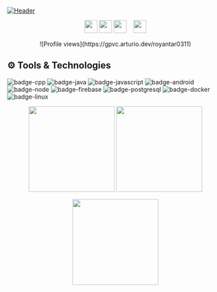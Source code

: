 [![Header](https://i.imgur.com/tJsN2bP.png)](https://github.com/royantar0311)

<p align="center">
  <a href="mailto:royantar1@gmail.com"><img height="30" src="https://i.imgur.com/FOxl535.png"></a>
  <a href="https://www.linkedin.com/in/royantar0311/"><img height="30" src="https://i.imgur.com/HvkYBE2.png"></a>
  <a href="https://www.facebook.com/roy.11801078"><img height="30" src="https://i.imgur.com/wyJq4zr.png"></a>&nbsp;&nbsp;&nbsp;
  <a href="https://github.com/royantar0311"><img height="30" src="https://i.imgur.com/XJ3InNT.jpg"></a>
</p>

<p align="center">
    ![Profile views](https://gpvc.arturio.dev/royantar0311)
</p>

## ⚙️ Tools & Technologies

<!-- yellow f6c819 , navy-blue 21223e white fffff -->

![badge-cpp](https://img.shields.io/badge/language-c%2B%2B-f6c819?style=for-the-badge&logo=c%2B%2B&logoColor=white&labelColor=21223e)
![badge-java](https://img.shields.io/badge/code-java-f6c819?style=for-the-badge&logo=java&logoColor=white&labelColor=21223e)
![badge-javascript](https://img.shields.io/badge/code-javascript-f6c819?style=for-the-badge&logo=javascript&logoColor=white&labelColor=21223e)
![badge-android](https://img.shields.io/badge/framework-android-f6c819?style=for-the-badge&logo=android&logoColor=white&labelColor=21223e)
![badge-node](https://img.shields.io/badge/framework-node_js-f6c819?style=for-the-badge&logo=npm&logoColor=white&labelColor=21223e)
![badge-firebase](https://img.shields.io/badge/database-firebase-f6c819?style=for-the-badge&logo=firebase&logoColor=white&labelColor=21223e)
![badge-postgresql](https://img.shields.io/badge/database-postgresql-f6c819?style=for-the-badge&logo=postgresql&logoColor=white&labelColor=21223e)
![badge-docker](https://img.shields.io/badge/tools-docker-f6c819?style=for-the-badge&logo=docker&logoColor=white&labelColor=21223e)
![badge-linux](https://img.shields.io/badge/os-linux-f6c819?style=for-the-badge&logo=linux&logoColor=white&labelColor=21223e)

<p align="center" >
  <img  height="200" src="https://github-readme-stats.vercel.app/api/top-langs/?username=royantar0311&hide=html,makefile&bg_color=21223e&title_color=f6c819&text_color=fff&count_private=true&langs_count=5" />

  <img height="200" src="https://github-readme-stats.vercel.app/api?username=royantar0311&bg_color=21223e&title_color=f6c819&text_color=fff&show_icons=true&icon_color=fff&count_private=true" />
</p>
<p align="center" >
  <img height="200" src="https://github-profile-trophy.vercel.app/?username=royantar0311&theme=gruvbox&row=2&margin-w=5&margin-h=5&count_private=true"/>
</p>

